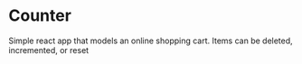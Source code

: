 # Counter
Simple react app that models an online shopping cart. Items can be deleted, incremented, or reset

